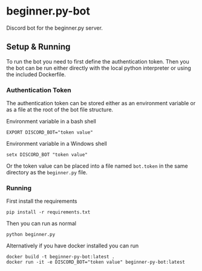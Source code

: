 # beginner.py-bot
Discord bot for the beginner.py server.

## Setup & Running
To run the bot you need to first define the authentication token. Then you the bot can be run either directly with the local python interpreter or using the included Dockerfile.

### Authentication Token
The authentication token can be stored either as an environment variable or as a file at the root of the bot file structure.

Environment variable in a bash shell

    EXPORT DISCORD_BOT="token value"

Environment variable in a Windows shell

    setx DISCORD_BOT "token value"

Or the token value can be placed into a file named `bot.token` in the same directory as the `beginner.py` file.

### Running
First install the requirements

    pip install -r requirements.txt

Then you can run as normal

    python beginner.py

Alternatively if you have docker installed you can run

    docker build -t beginner-py-bot:latest .
    docker run -it -e DISCORD_BOT="token value" beginner-py-bot:latest
